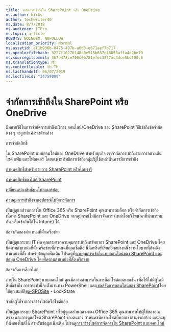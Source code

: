 ```yaml
---
title: จำกัดการเข้าถึงใน SharePoint หรือ OneDrive
ms.author: kirks
author: Techwriter40
ms.date: 8/7/2018
ms.audience: ITPro
ms.topic: article
ROBOTS: NOINDEX, NOFOLLOW
localization_priority: Normal
ms.assetid: af1b936b-0475-497b-a6d3-e671aef7b717
ms.openlocfilehash: 3227f10270148c0e515b687c48058affa4d2be70
ms.sourcegitcommit: 4b7e478ce700c0b781efec3857ac4dce5bdf00c6
ms.translationtype: MT
ms.contentlocale: th-TH
ms.lasthandoff: 06/07/2019
ms.locfileid: "34759099"
---
```

# <a name="restrict-access-in-sharepoint-or-onedrive"></a>จำกัดการเข้าถึงใน SharePoint หรือ OneDrive

มีหลายวิธีในการจำกัดการเข้าถึงบริการ ออนไลน์/OneDrive ของ SharePoint วิธีเข้าถึงข้อจำกัดต่าง ๆ จะถูกทำเค้าร่างด้านล่าง 

การจำกัดสิทธิ์

ใน SharePoint แบบออนไลน์และ OneDrive สำหรับธุรกิจ เราจำกัดการเข้าถึงรายการอย่างเช่นไซต์ แฟ้ม และโฟลเดอร์ โดยเฉพาะ สิทธิการเข้าถึงกลุ่ม/ผู้ใช้เหล่านั้นควรมีการเข้าถึง

[กำหนดสิทธิ์สำหรับรายการ SharePoint หรือไลบรารี](https://support.office.com/article/Customize-permissions-for-a-SharePoint-list-or-library-02d770f3-59eb-4910-a608-5f84cc297782)

[กำหนดสิทธิ์ของไซต์ SharePoint](https://docs.microsoft.com/sharepoint/customize-sharepoint-site-permissions)

[เปลี่ยนแปลงสิทธิ์บนโฟลเดอร์ย่อย](https://support.office.com/article/Change-the-permissions-on-a-subfolder-5427BD7C-F20A-4F75-8CF2-5359DD45A1A6)

[ควบคุมการเข้าถึงจากอุปกรณ์ไม่มีการจัดการ](https://docs.microsoft.com/sharepoint/control-access-from-unmanaged-devices)

เป็นผู้ดูแลส่วนกลางใน Office 365 หรือ SharePoint คุณสามารถบล็อก หรือจำกัดการเข้าถึงเนื้อหา SharePoint และ OneDrive จากอุปกรณ์ไม่มีการจัดการ (เหล่าไฮบริโฆษณาที่นำมารวมกัน หรือเข้ากันได้ใน Intune) ได้

ข้อจำกัดของตำแหน่งที่ตั้งเครือข่าย

เป็นผู้ดูแลระบบ IT ผิด คุณสามารถควบคุมการเข้าถึงทรัพยากร SharePoint และ OneDrive โดยยึดตามตำแหน่งที่ตั้งเครือข่ายที่กำหนดที่คุณเชื่อถือ นี่คือหรือที่เรียกอีกอย่างหนึ่งว่านโยบายที่อ้างอิงตำแหน่งที่ตั้ง สำหรับข้อมูลเพิ่มเติม โปรดดูที่[ควบคุมการเข้าถึงแบบออนไลน์ของ SharePoint และข้อมูล OneDrive โดยยึดตามตำแหน่งที่ตั้งเครือข่าย](https://docs.microsoft.com/sharepoint/control-access-based-on-network-location)

ข้อจำกัดการล็อกไซต์ 

ภายใน SharePoint แบบออนไลน์ คุณมีความสามารถในการล็อกไซต์คอลเลกชัน เพื่อให้ไม่มีผู้ใดมีสิทธิ์เข้าถึง การกระทำนี้จะตั้งผ่านทาง PowerShell และ[เชลล์จัดการออนไลน์ของ SharePoint](https://docs.microsoft.com/powershell/sharepoint/sharepoint-online/connect-sharepoint-online?view=sharepoint-ps)โดยใช้คุณสมบัติ[ชุด-SPOSite](https://docs.microsoft.com/powershell/module/sharepoint-online/set-sposite?view=sharepoint-ps) - LockState

จำกัดผู้ใช้จากการสร้างไซต์หรือไซต์ย่อย

เป็นผู้ดูแลระบบ SharePoint หรือผู้ดูแลส่วนกลางของ Office 365 คุณสามารถให้ผู้ใช้ของคุณสร้าง และการดูแลไซต์ SharePoint ของตนเอง กำหนดชนิดของไซต์ที่พวกเขาสามารถสร้าง และระบุที่ตั้งของไซต์ได้ สำหรับข้อมูลเพิ่มเติม โปรดดู[การสร้างไซต์การจัดการใน SharePoint แบบออนไลน์](https://docs.microsoft.com/sharepoint/manage-site-creation)

